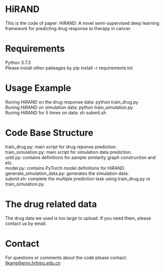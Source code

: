 # HiRAND
This is the code of paper: HiRAND: A novel semi-supervised deep learning framework for predicting drug response to therapy in cancer.

# Requirements
Python 3.7.3  
Please install other pakeages by pip install -r requirements.txt

# Usage Example
Runing HiRAND on the drug response data: python train_drug.py  
Runing HiRAND on simulation data: python train_simulation.py  
Runing HiRAND for 5 times on data: sh submit.sh  

# Code Base Structure
train_drug.py: main script for drug reponse prediction.  
train_simulation.py: main script for simulation data prediction.  
until.py: contains definitions for aample similarity graph construction and etc.  
model.py: contains PyTorch model definitions for HiRAND.  
generate_simulation_data.py: generates the simulation data.  
submit.sh: complete the multiple prediction task using train_drug.py or train_simulation.py.   

# The drug related data
The drug data we used is too large to upload. If you need them, please contact us by email.

# Contact
For questions or comments about the code please contact: likang@ems.hrbmu.edu.cn
